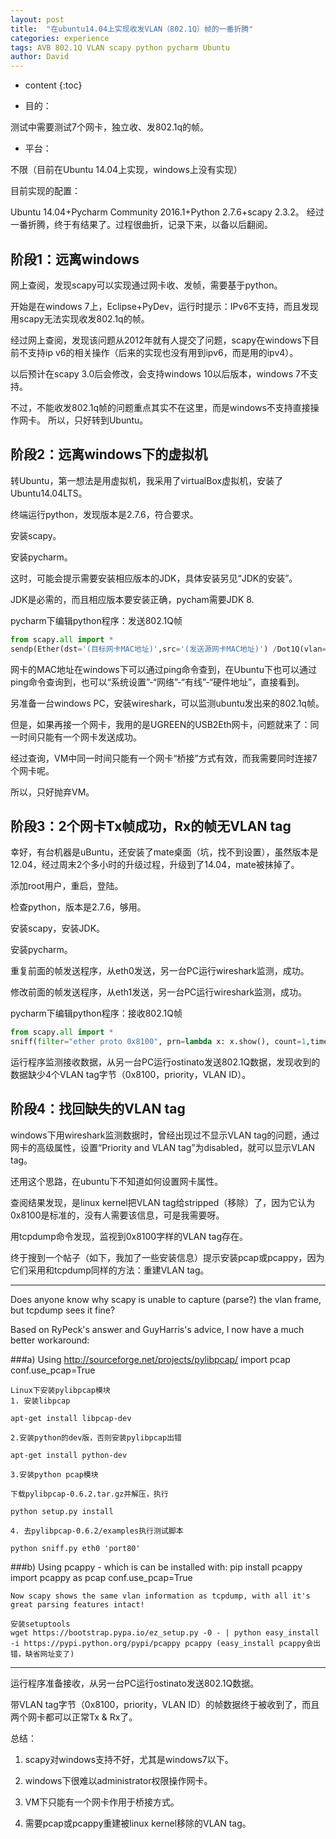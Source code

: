 ```yaml
---
layout: post
title:  "在ubuntu14.04上实现收发VLAN（802.1Q）帧的一番折腾"
categories: experience
tags: AVB 802.1Q VLAN scapy python pycharm Ubuntu
author: David
---
```


* content
{:toc}

* 目的：

测试中需要测试7个网卡，独立收、发802.1q的帧。

* 平台：

不限（目前在Ubuntu 14.04上实现，windows上没有实现）

目前实现的配置：

Ubuntu 14.04+Pycharm Community 2016.1+Python 2.7.6+scapy 2.3.2。
经过一番折腾，终于有结果了。过程很曲折，记录下来，以备以后翻阅。​

## 阶段1：远离windows

网上查阅，发现scapy可以实现通过网卡收、发帧，需要基于python。

开始是在windows 7上，Eclipse+PyDev，运行时提示：IPv6不支持，而且发现用scapy无法实现收发802.1q的帧。

经过网上查阅，发现该问题从2012年就有人提交了问题，scapy在windows下目前不支持ip v6的相关操作（后来的实现也没有用到ipv6，而是用的ipv4）。

以后预计在scapy 3.0后会修改，会支持windows 10以后版本，windows 7不支持。

不过，不能收发802.1q帧的问题重点其实不在这里，而是windows不支持直接操作网卡。
所以，只好转到Ubuntu。

## 阶段2：远离windows下的虚拟机

转Ubuntu，第一想法是用虚拟机，我采用了virtualBox虚拟机，安装了Ubuntu14.04LTS。

终端运行python，发现版本是2.7.6，符合要求。

安装scapy。

安装pycharm。

这时，可能会提示需要安装相应版本的JDK，具体安装另见“JDK的安装”。

JDK是必需的，而且相应版本要安装正确，pycham需要JDK 8.

pycharm下编辑python程序：发送802.1Q帧

```python
from scapy.all import *
sendp(Ether(dst='(目标网卡MAC地址)',src='(发送源网卡MAC地址)') /Dot1Q(vlan=1,id=3,prio=2,type=0x22f0))
```
网卡的MAC地址在windows下可以通过ping命令查到，在Ubuntu下也可以通过ping命令查询到，也可以“系统设置”-“网络”-“有线”-“硬件地址”，直接看到。

另准备一台windows PC，安装wireshark，可以监测ubuntu发出来的802.1q帧。

但是，如果再接一个网卡，我用的是UGREEN的USB2Eth网卡，问题就来了：同一时间只能有一个网卡发送成功。

经过查询，VM中同一时间只能有一个网卡“桥接”方式有效，而我需要同时连接7个网卡呢。

所以，只好抛弃VM。

## 阶段3：2个网卡Tx帧成功，Rx的帧无VLAN tag

幸好，有台机器是uBuntu，还安装了mate桌面（坑，找不到设置），虽然版本是12.04，经过周末2个多小时的升级过程，升级到了14.04，mate被抹掉了。

添加root用户，重启，登陆。

检查python，版本是2.7.6，够用。

安装scapy，安装JDK。

安装pycharm。

重复前面的帧发送程序，从eth0发送，另一台PC运行wireshark监测，成功。

修改前面的帧发送程序，从eth1发送，另一台PC运行wireshark监测，成功。

pycharm下编辑python程序：接收802.1Q帧

```python
from scapy.all import *
sniff(filter="ether proto 0x8100", prn=lambda x: x.show(), count=1,timeout=20)
```

运行程序监测接收数据，从另一台PC运行ostinato发送802.1Q数据，发现收到的数据缺少4个VLAN tag字节（0x8100，priority，VLAN ID）。

## 阶段4：找回缺失的VLAN tag

windows下用wireshark监测数据时，曾经出现过不显示VLAN tag的问题，通过网卡的高级属性，设置“Priority and VLAN tag”为disabled，就可以显示VLAN tag。

还用这个思路，在ubuntu下不知道如何设置网卡属性。

查阅结果发现，是linux kernel把VLAN tag给stripped（移除）了，因为它认为0x8100是标准的，没有人需要该信息，可是我需要呀。

用tcpdump命令发现，监视到0x8100字样的VLAN tag存在。

终于搜到一个帖子（如下，我加了一些安装信息）提示安装pcap或pcappy，因为它们采用和tcpdump同样的方法：重建VLAN tag。

---

Does anyone know why scapy is unable to capture (parse?) the vlan frame, but tcpdump sees it fine?

Based on RyPeck's answer and GuyHarris's advice, I now have a much better workaround:

###a) Using http://sourceforge.net/projects/pylibpcap/
	import pcap
	conf.use_pcap=True

	Linux下安装pylibpcap模块
	1. 安装libpcap

	apt-get install libpcap-dev

	2.安装python的dev版，否则安装pylibpcap出错

	apt-get install python-dev

	3.安装python pcap模块

	下载pylibpcap-0.6.2.tar.gz并解压，执行

	python setup.py install

	4. 去pylibpcap-0.6.2/examples执行测试脚本

	python sniff.py eth0 'port80'

###b) Using pcappy - which is can be installed with: pip install pcappy
	import pcappy as pcap
	conf.use_pcap=True

	Now scapy shows the same vlan information as tcpdump, with all it's great parsing features intact!

	安装setuptools
	wget https://bootstrap.pypa.io/ez_setup.py -0 - | python easy_install -i https://pypi.python.org/pypi/pcappy pcappy (easy_install pcappy会出错，缺省网址变了)

---

运行程序准备接收，从另一台PC运行ostinato发送802.1Q数据。

带VLAN tag字节（0x8100，priority，VLAN ID）的帧数据终于被收到了，而且两个网卡都可以正常Tx & Rx了。

总结：

1. scapy对windows支持不好，尤其是windows7以下。

2. windows下很难以administrator权限操作网卡。

3. VM下只能有一个网卡作用于桥接方式。

4. 需要pcap或pcappy重建被linux kernel移除的VLAN tag。